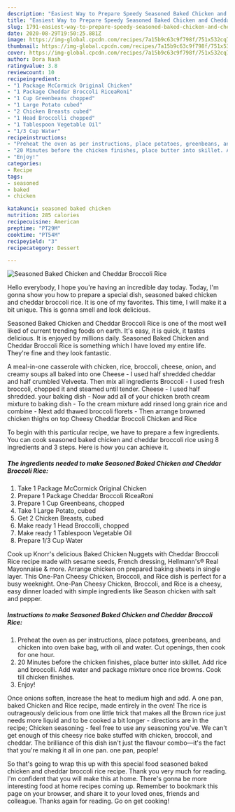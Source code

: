 ```yaml
---
description: "Easiest Way to Prepare Speedy Seasoned Baked Chicken and Cheddar Broccoli Rice"
title: "Easiest Way to Prepare Speedy Seasoned Baked Chicken and Cheddar Broccoli Rice"
slug: 1791-easiest-way-to-prepare-speedy-seasoned-baked-chicken-and-cheddar-broccoli-rice
date: 2020-08-29T19:50:25.881Z
image: https://img-global.cpcdn.com/recipes/7a15b9c63c9f798f/751x532cq70/seasoned-baked-chicken-and-cheddar-broccoli-rice-recipe-main-photo.jpg
thumbnail: https://img-global.cpcdn.com/recipes/7a15b9c63c9f798f/751x532cq70/seasoned-baked-chicken-and-cheddar-broccoli-rice-recipe-main-photo.jpg
cover: https://img-global.cpcdn.com/recipes/7a15b9c63c9f798f/751x532cq70/seasoned-baked-chicken-and-cheddar-broccoli-rice-recipe-main-photo.jpg
author: Dora Nash
ratingvalue: 3.8
reviewcount: 10
recipeingredient:
- "1 Package McCormick Original Chicken"
- "1 Package Cheddar Broccoli RiceaRoni"
- "1 Cup Greenbeans chopped"
- "1 Large Potato cubed"
- "2 Chicken Breasts cubed"
- "1 Head Broccolli chopped"
- "1 Tablespoon Vegetable Oil"
- "1/3 Cup Water"
recipeinstructions:
- "Preheat the oven as per instructions, place potatoes, greenbeans, and chicken into oven bake bag, with oil and water. Cut openings, then cook for one hour."
- "20 Minutes before the chicken finishes, place butter into skillet. Add rice and broccolli. Add water and package mixture once rice browns. Cook till chicken finishes."
- "Enjoy!"
categories:
- Recipe
tags:
- seasoned
- baked
- chicken

katakunci: seasoned baked chicken 
nutrition: 285 calories
recipecuisine: American
preptime: "PT29M"
cooktime: "PT54M"
recipeyield: "3"
recipecategory: Dessert

---
```



![Seasoned Baked Chicken and Cheddar Broccoli Rice](https://img-global.cpcdn.com/recipes/7a15b9c63c9f798f/751x532cq70/seasoned-baked-chicken-and-cheddar-broccoli-rice-recipe-main-photo.jpg)

Hello everybody, I hope you're having an incredible day today. Today, I'm gonna show you how to prepare a special dish, seasoned baked chicken and cheddar broccoli rice. It is one of my favorites. This time, I will make it a bit unique. This is gonna smell and look delicious.

Seasoned Baked Chicken and Cheddar Broccoli Rice is one of the most well liked of current trending foods on earth. It's easy, it is quick, it tastes delicious. It is enjoyed by millions daily. Seasoned Baked Chicken and Cheddar Broccoli Rice is something which I have loved my entire life. They're fine and they look fantastic.

A meal-in-one casserole with chicken, rice, broccoli, cheese, onion, and creamy soups all baked into one Cheese - I used half shredded cheddar and half crumbled Velveeta. Then mix all ingredients Broccoli - I used fresh broccoli, chopped it and steamed until tender. Cheese - I used half shredded. your baking dish - Now add all of your chicken broth cream mixture to baking dish - To the cream mixture add rinsed long grain rice and combine - Next add thawed broccoli florets - Then arrange browned chicken thighs on top Cheesy Cheddar Broccoli Chicken and Rice


To begin with this particular recipe, we have to prepare a few ingredients. You can cook seasoned baked chicken and cheddar broccoli rice using 8 ingredients and 3 steps. Here is how you can achieve it.

<!--inarticleads1-->

##### The ingredients needed to make Seasoned Baked Chicken and Cheddar Broccoli Rice:

1. Take 1 Package McCormick Original Chicken
1. Prepare 1 Package Cheddar Broccoli RiceaRoni
1. Prepare 1 Cup Greenbeans, chopped
1. Take 1 Large Potato, cubed
1. Get 2 Chicken Breasts, cubed
1. Make ready 1 Head Broccolli, chopped
1. Make ready 1 Tablespoon Vegetable Oil
1. Prepare 1/3 Cup Water


Cook up Knorr&#39;s delicious Baked Chicken Nuggets with Cheddar Broccoli Rice recipe made with sesame seeds, French dressing, Hellmann&#39;s® Real Mayonnaise &amp; more. Arrange chicken on prepared baking sheets in single layer. This One-Pan Cheesy Chicken, Broccoli, and Rice dish is perfect for a busy weeknight. One-Pan Cheesy Chicken, Broccoli, and Rice is a cheesy, easy dinner loaded with simple ingredients like Season chicken with salt and pepper. 

<!--inarticleads2-->

##### Instructions to make Seasoned Baked Chicken and Cheddar Broccoli Rice:

1. Preheat the oven as per instructions, place potatoes, greenbeans, and chicken into oven bake bag, with oil and water. Cut openings, then cook for one hour.
1. 20 Minutes before the chicken finishes, place butter into skillet. Add rice and broccolli. Add water and package mixture once rice browns. Cook till chicken finishes.
1. Enjoy!


Once onions soften, increase the heat to medium high and add. A one pan, baked Chicken and Rice recipe, made entirely in the oven! The rice is outrageously delicious from one little trick that makes all the Brown rice just needs more liquid and to be cooked a bit longer - directions are in the recipe; Chicken seasoning - feel free to use any seasoning you&#39;ve. We can&#39;t get enough of this cheesy rice bake stuffed with chicken, broccoli, and cheddar. The brilliance of this dish isn&#39;t just the flavour combo—it&#39;s the fact that you&#39;re making it all in one pan. one pan, people! 

So that's going to wrap this up with this special food seasoned baked chicken and cheddar broccoli rice recipe. Thank you very much for reading. I'm confident that you will make this at home. There's gonna be more interesting food at home recipes coming up. Remember to bookmark this page on your browser, and share it to your loved ones, friends and colleague. Thanks again for reading. Go on get cooking!
